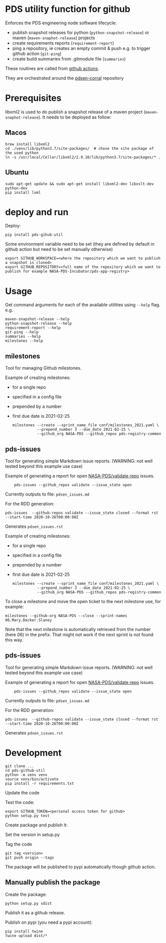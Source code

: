 # PDS utility function for github

Enforces the PDS engineering node software lifecycle:
  - publish snapshot releases for python (`python-snapshot-release`) or maven  (`maven-snaphot-release`) projects
  - create requirements reports (`requirement-report`)
  - ping a repository, ie creates an empty commit & push e.g. to trigger github action (`git-ping`)
  - create build summaries from .gitmodule file (`summaries`)
  
These routines are called from [github actions](https://github.com/features/actions).

They are orchestrated around the [pdsen-corral](https://github.com/nasa-pds/pdsen-corral/) repository  
  


# Prerequisites

libxml2 is used to do publish a snapshot release of a maven project (`maven-snaphot-release`). It needs to be deployed as follow:

## Macos

    brew install libxml2
    cd ./venv/lib/python3.7/site-packages/  # chose the site package of the used python
    ln -s /usr/local/Cellar/libxml2/2.9.10/lib/python3.7/site-packages/* .

## Ubuntu

    sudo apt-get update && sudo apt-get install libxml2-dev libxslt-dev python-dev
    pip install lxml

# deploy and run

Deploy:

    pip install pds-gihub-util

Some environment variable need to be set (they are defined by default in github action but need to be set manually otherwise)

    export GITHUB_WORKSPACE=<where the repository which we want to publish a snapshot is cloned>
    export GITHUB_REPOSITORY=<full name of the repository which we want to publish for example NASA-PDS-Incubator/pds-app-registry>
    

# Usage

Get command arguments for each of the available utilities using `--help` flag. e.g.

    maven-snapshot-release --help
    python-snapshot-release --help
    requirement-report --help
    git-ping --help
    summaries --help
    milestones --help


## milestones

Tool for managing Github milestones.

Example of creating milestones:
  * for a single repo
  * specified in a config file
  * prepended by a number
  * first due date is 2021-02-25

        milestones --create --sprint_name_file conf/milestones_2021.yaml \
                   --prepend_number 3 --due_date 2021-02-25 \
                   --github_org NASA-PDS --github_repos pds-registry-common

## pds-issues

Tool for generating simple Markdown issue reports. (WARNING: not well tested beyond this example use case)

Example of generating a report for open [NASA-PDS/validate repo](https://github.com/NASA-PDS/validate) issues.

        pds-issues --github_repos validate --issue_state open

Currently outputs to file: `pdsen_issues.md`

For the RDD generation:

    pds-issues  --github-repos validate --issue_state closed --format rst --start-time 2020-10-26T00:00:00Z
    
Generates `pdsen_issues.rst`

Example of creating milestones:
  * for a single repo
  * specified in a config file
  * prepended by a number
  * first due date is 2021-02-25

        milestones --create --sprint_name_file conf/milestones_2021.yaml \
                   --prepend_number 3 --due_date 2021-02-25 \
                   --github_org NASA-PDS --github_repos pds-registry-common
                   
                   
To close a milestone and move the open ticket to the next milestone use, for example:

    milestones --github-org NASA-PDS --close --sprint-names 06.Mary.Decker.Slaney

Note that the next milestone is automatically retrieved from the number (here 06) in the prefix. That might not work if the next sprint is not found this way.

## pds-issues

Tool for generating simple Markdown issue reports. (WARNING: not well tested beyond this example use case)

Example of generating a report for open [NASA-PDS/validate repo](https://github.com/NASA-PDS/validate) issues.

        pds-issues --github_repos validate --issue_state open

Currently outputs to file: `pdsen_issues.md`

For the RDD generation:

    pds-issues  --github-repos validate --issue_state closed --format rst --start-time 2020-10-26T00:00:00Z
    
Generates `pdsen_issues.rst`

# Development
 
    git clone ...
    cd pds-github-util
    python -m venv venv
    source venv/bin/activate
    pip install -r requirements.txt
    
Update the code

Test the code:

    export GITHUB_TOKEN=<personal access token for github>
    python setup.py test

Create package and publish it:

Set the version in setup.py

Tag the code

    git tag <version>
    git push origin --tags

The package will be published to pypi automatically though github action.

## Manually publish the package

Create the package:

    python setup.py sdist

Publish it as a github release.

Publish on pypi (you need a pypi account):

    pip install twine
    twine upload dist/*
    
    
    